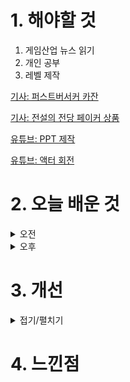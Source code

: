 
# 1. 해야할 것

1. 게임산업 뉴스 읽기 
2. 개인 공부  
3. 레벨 제작

[기사: 퍼스트버서커 카잔](https://www.gameinsight.co.kr/news/articleView.html?idxno=32721)

[기사: 전설의 전당 페이커 상품](https://www.gameinsight.co.kr/news/articleView.html?idxno=32505)

[유튜브: PPT 제작](https://www.youtube.com/watch?v=iMrZ_ZfiA-0)

[유튜브: 액터 회전](https://www.youtube.com/watch?v=2aDUBMLpKFk)


# 2. 오늘 배운 것

<details>
<summary>오전</summary>

## 오늘의 뉴스
### 퍼스트버서커 카잔
![image](https://github.com/JM94Ent/TIL-WIL/assets/143363550/52741039-45ba-431e-93bc-19c9c91139c1)
```
액션 RPG가 다시 유행하는 기분이랄까
내가 좋아하는 액션쾌감의 게임들이 많이 나오고 있어서 기분이 좋다
개인적으로 던전앤파이터도 재미있게 했던 게임중 하나인지라 이번 카잔도 재미있게 즐길 수 있을 것 같다.
```
### 전설의 전당 페이커 상품
![image](https://github.com/JM94Ent/TIL-WIL/assets/143363550/9065e1df-8e63-4657-90a0-2f213b1fa20b)
```
리그 오브 레전드, 이하 롤은 많은 사람들이 즐기고 오랫동안 사랑받은 게임이지만
그만큼 병들었다.
생배 문제부터 트롤, 디도스까지 해결하지 못한 문제들이 너무 많고 새로운 문제들이 쌓여가고 있기에
사람들이 더이상 게임을 제대로 즐기지 못하고 있다.

그런 시점에서 빛나는 존재인 페이커의 전설의 전당 기념 스킨 패키지는 나도 갖고 싶지만
가격이 너무 싸가지가 없다.
그냥 게임사가 한탕 해먹으려고 하는 느낌이 너무 많이 나서 구입하는 것도 꺼려진다.
5~10만원도 아닌 패키지 하나가 50만원이라고 하니까 사고 싶어도 못산다.
게임의 문제들이 계속해서 조명되고 불타고 있는 와중에 이런 가격대의 패키지까지 나와서 페이커 이미지에 나쁜 영향이 있을 것  같다.
```
</details>


<details>
<summary>오후</summary>

## 레벨 제작
### 물레방아 제작
![image](https://github.com/JM94Ent/TIL-WIL/assets/143363550/b2d94d25-af7e-4bb7-ae67-8284f55fe6ad)

![image](https://github.com/JM94Ent/TIL-WIL/assets/143363550/b595169a-46fd-4b92-aec4-1d952f07179f)

ㅇㅅㅇ
</details>




# 3. 개선


<details>
<summary>접기/펼치기</summary>


</details>



# 4. 느낀점


